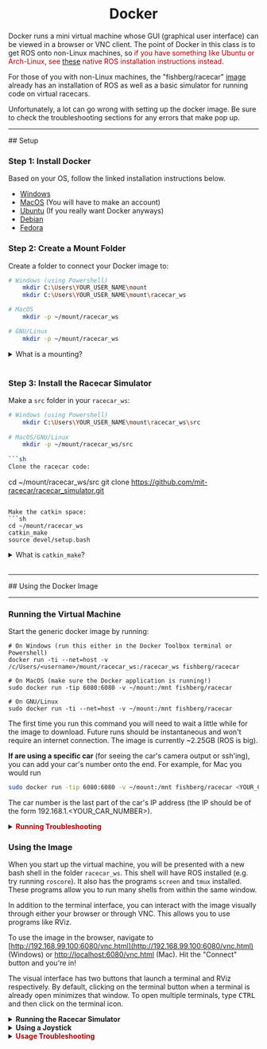 <center>
<h1> Docker</h1>
</center>

Docker runs a mini virtual machine whose GUI (graphical user interface) can be viewed in a browser or VNC client. The point of Docker in this class is to get ROS onto non-Linux machines, so <font color="AA0000">if you have something like Ubuntu or Arch-Linux, see [these](<insert_link>) native ROS installation instructions instead</font>.

For those of you with non-Linux machines, the "fishberg/racecar" <a href=https://en.wikipedia.org/wiki/System_image> image </a> already has an installation of ROS as well as a basic simulator for running code on virtual racecars.

Unfortunately, a lot can go wrong with setting up the docker image. Be sure to check the troubleshooting sections for any errors that make pop up.

<hr/>
<!-- -------------DOCKER INSTALLATION INSTRUCTIONS------------- -->
## Setup

### Step 1: Install Docker 
Based on your OS, follow the linked installation instructions below.

* [Windows](https://docs.docker.com/toolbox/toolbox_install_windows/)
* [MacOS](https://docs.docker.com/docker-for-mac/install/) (You will have to make an account)
* [Ubuntu](https://docs.docker.com/install/linux/docker-ce/ubuntu/) (If you really want Docker anyways)
* [Debian](https://docs.docker.com/install/linux/docker-ce/debian/)
* [Fedora](https://docs.docker.com/install/linux/docker-ce/fedora/)

### Step 2: Create a Mount Folder
Create a folder to connect your Docker image to:

```sh
# Windows (using Powershell)
    mkdir C:\Users\YOUR_USER_NAME\mount
    mkdir C:\Users\YOUR_USER_NAME\mount\racecar_ws

# MacOS
    mkdir -p ~/mount/racecar_ws

# GNU/Linux
    mkdir -p ~/mount/racecar_ws
```

<details>
<summary>What is a mounting?</summary>
Being a "light" virtual machine, Docker machines do not by default write to any permanent memory on your computer, so without mounting, your Docker machine will always revert to the original "fishberg/racecar" image every time you restart Docker (<i>thus not saving any code you wrote on it!</i>).<br>
Mounting by contrast allows Docker to access and modify all the files in a mount folder on your host machine. We will use "~/mount" as the mount folder.
</details>
<br>

### Step 3: Install the Racecar Simulator
Make a `src` folder in your `racecar_ws`:
```sh
# Windows (using Powershell)
    mkdir C:\Users\YOUR_USER_NAME\mount\racecar_ws\src
    
# MacOS/GNU/Linux
    mkdir -p ~/mount/racecar_ws/src
    
```sh
Clone the racecar code:
```
cd ~/mount/racecar_ws/src
git clone https://github.com/mit-racecar/racecar_simulator.git
```

Make the catkin space:
```sh
cd ~/mount/racecar_ws 
catkin_make
source devel/setup.bash
```
<details>
<summary>What is <code>catkin_make</code>?</summary>
It basically looks at the files in the "src" folder automatically generates and compiles stuff into the "devel" and "build" folders. For more details, Google it if you wish, but also, don't worry about it too much since it's not critical for programming the racecars.
</details>
<br>

<hr/>
<!-- -------------DOCKER USAGE INSTRUCTIONS------------- -->
## Using the Docker Image
<hr/>

<!-- RUNNING INSTRUCTIONS -->
### Running the Virtual Machine
Start the generic docker image by running:

    # On Windows (run this either in the Docker Toolbox terminal or Powershell)
    docker run -ti --net=host -v /c/Users/<username>/mount/racecar_ws:/racecar_ws fishberg/racecar

    # On MacOS (make sure the Docker application is running!)
    sudo docker run -tip 6080:6080 -v ~/mount:/mnt fishberg/racecar

    # On GNU/Linux
    sudo docker run -ti --net=host -v ~/mount:/mnt fishberg/racecar

The first time you run this command you will need to wait a little while for the image to download.
Future runs should be instantaneous and won't require an internet connection.
The image is currently ~2.25GB (ROS is big).

__If are using a specific car__ (for seeing the car's camera output or ssh'ing), you can add your car's number onto the end. For example, for Mac you would run
```sh
sudo docker run -tip 6080:6080 -v ~/mount:/mnt fishberg/racecar <YOUR_CAR_NUMBER>
```
The car number is the last part of the car's IP address (the IP should be of the form 192.168.1.&#60;YOUR_CAR_NUMBER&#62;).

<!-- RUNNING TROUBLESHOOTING-->
<details>
<summary><b><font color="AA0000">Running Troubleshooting</font></b></summary>
<ul>
<li>
Error something along the lines of "[] is not a launch file nor a package..."
  <ul>
  <li>Remake the catkin space (see <a href=insert_link>step 3</a>); make sure you are in the racecar_ws. It may throw an error about <code>cmake</code>, but just try it again. If you then get a similar but different error...</li>
  <li>Try recloning the code (see <a href=insert_link>step 3</a>) and <code>catkin_make</code> again.</li>
  <li> Ubuntu: you might need to install some extra packages. Run<br>
<code>
apt-get install -y \
    ros-melodic-tf2-geometry-msgs \
    ros-melodic-ackermann-msgs \
    ros-melodic-joy \
    ros-melodic-map-server \
    build-essential
      </code>
  </li>
  </ul>
</li>

<li>
Windows: try running one docker image for building spaces, and one for running launch files. In one Powershell, run
<code>
docker run -ti --net=host -v /c/Users/YOUR_USERANME/mount:/mnt fishberg/racecar
    </code>
In "racecar_ws",<br>
<code>
catkin_make
catkin_make #not a typo; do it twice
source devel/setup.bash
    </code>
In a different Powershell, run <br>
<code>
docker run -ti --net=host -v /c/Users/YOUR_USERNAME/mount/racecar_ws:/racecar_ws/src fishberg/racecar
    </code>
In <b>this</b> docker image, you can run any roslaunch commands you need to.
</li>


<li>
Mac error: “Error response from daemon: Bad response from Docker engine.”
   <ul><li>Docker isn't running, start the application</li></ul>
</li>

<li>
Windows error: "...A connection attempt failed because the connected party did not properly respond after a period of time, ..."
   <ul><li>Try rerunning the docker command in another Powershell window</li></ul>
</li>

<li>
If an instructor deems it necessary, you may also try re-building the "fishberg/racecar" image from scratch.<br>
To build the image from scratch, run:<br>
```sh
git clone https://github.com/fishberg/racecar-docker.git
cd racecar-docker
sudo docker build -t racecar
```
Then run with:
```sh
sudo docker run -ti --net=host -v ~/mount:/mnt racecar
```
</li>
</ul>
</details>

<!-- USAGE INSTRUCTIONS -->
### Using the Image

When you start up the virtual machine, you will be presented with a new bash shell in the folder `racecar_ws`.
This shell will have ROS installed (e.g. try running `roscore`).
It also has the programs `screen` and `tmux` installed.
These programs allow you to run many shells from within the same window.

In addition to the terminal interface, you can interact with the image visually through either your browser or through VNC.
This allows you to use programs like RViz.

To use the image in the browser, navigate to [http://192.168.99.100:6080/vnc.html](http://192.168.99.100:6080/vnc.html) (Windows) or [http://localhost:6080/vnc.html](http://localhost:6080/vnc.html) (Mac). Hit the "Connect" button and you're in!

The visual interface has two buttons that launch a terminal and RViz respectively.
By default, clicking on the terminal button when a terminal is already open minimizes that window.
To open multiple terminals, type <kbd>CTRL</kbd> and then click on the terminal icon.

<details>
<summary><b>Running the Racecar Simulator</b></summary>

To get started with the simulator, first run the following in any shell:
```sh
roslaunch racecar_simulator simulate.launch
```
Then open RViz.
You should see a blue car on a black and white background (a map) and some colorful dots (simulated lidar).
If you click the green 2D Pose Estimate arrow on the top you can change the position of the car.
Alternatively use a joystick to drive the car as described below.
</details>

<details>
<summary><b>Using a Joystick</b></summary>

Unfortunately, we can currently only get a joystick to work on Linux and Windows machines due to Mac's different USB system. To use a joystick in the image (e.g. to use with the simulator),
you need to forward inputs from that USB device into docker.
Most joysticks map to "/dev/input/js0" by default, so you can add that device with the flag "--device=/dev/input/js0". For example, for Linux you can run
```sh
sudo docker run -ti --net=host --device=/dev/input/js0 -v ~/mount:/mnt fishberg/racecar <YOUR_CAR_NUMBER>
```
</details>

<!-- USAGE TROUBLESHOOTING -->
<details>
<summary><b><font color="AA0000">Usage Troubleshooting</font></b></summary>
<ul>
<li>If the browser link doesn't work, use the provided link after you run the docker image in your terminal (it should be in the paragraph that appears after running the image). You can also try replacing the IP in the address with the results of typing <code>hostname -I</code> in the image's terminal.</li>
<li>If a red banner appear at the top of the noVNC client saying "Failed to connect to server", close your broswer and try re-running the docker image.</code>
<li>RViz: if your RViz isn't setup correctly (ex. you don't see the map or LIDAR scans), make sure the "Displays" option is checked under "Panels". Under the "Global Settings" drop-down, set the topic to "map"; under "Map", set the topic to "/map"; and under "LaserScans", set the size to 0.1. If there is no LaserScans, Map, or RobotModel drop-down, click on "Add" at the bottom of the left panel, and select all of them.</li>
</ul>
</details>
